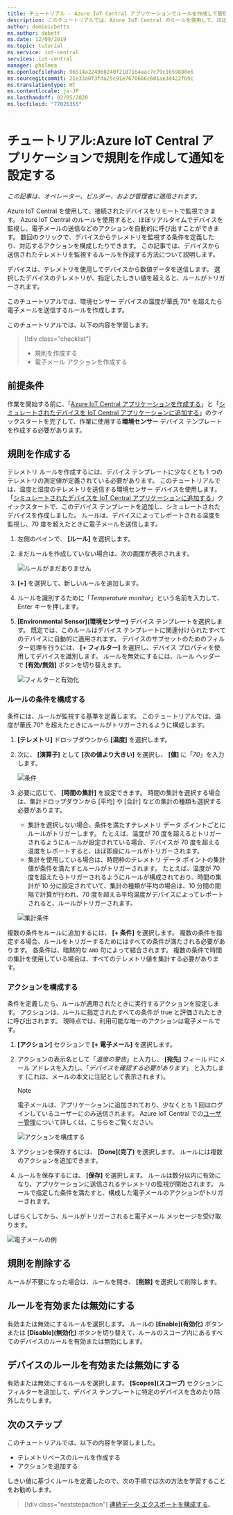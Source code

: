 ```yaml
---
title: チュートリアル - Azure IoT Central アプリケーションでルールを作成して管理する
description: このチュートリアルでは、Azure IoT Central のルールを使用して、ほぼリアルタイムでデバイスを監視し、ルールがトリガーされたときに、電子メールの送信などのアクションを自動的に呼び出す方法について説明します。
author: dominicbetts
ms.author: dobett
ms.date: 12/09/2019
ms.topic: tutorial
ms.service: iot-central
services: iot-central
manager: philmea
ms.openlocfilehash: 96514a224960240f2187164aac7c79c1659880e6
ms.sourcegitcommit: 21e33a0f3fda25c91e7670666c601ae3d422fb9c
ms.translationtype: HT
ms.contentlocale: ja-JP
ms.lasthandoff: 02/05/2020
ms.locfileid: "77026355"
---
```

# <a name="tutorial-create-a-rule-and-set-up-notifications-in-your-azure-iot-central-application"></a>チュートリアル:Azure IoT Central アプリケーションで規則を作成して通知を設定する

*この記事は、オペレーター、ビルダー、および管理者に適用されます。*



Azure IoT Central を使用して、接続されたデバイスをリモートで監視できます。 Azure IoT Central のルールを使用すると、ほぼリアルタイムでデバイスを監視し、電子メールの送信などのアクションを自動的に呼び出すことができます。 数回のクリックで、デバイスからテレメトリを監視する条件を定義したり、対応するアクションを構成したりできます。 この記事では、デバイスから送信されたテレメトリを監視するルールを作成する方法について説明します。

デバイスは、テレメトリを使用してデバイスから数値データを送信します。 選択したデバイスのテレメトリが、指定したしきい値を超えると、ルールがトリガーされます。

このチュートリアルでは、環境センサー デバイスの温度が華氏 70&deg; を超えたら電子メールを送信するルールを作成します。

このチュートリアルでは、以下の内容を学習します。

> [!div class="checklist"]
>
> * 規則を作成する
> * 電子メール アクションを作成する

## <a name="prerequisites"></a>前提条件

作業を開始する前に、「[Azure IoT Central アプリケーションを作成する](./quick-deploy-iot-central.md)」と「[シミュレートされたデバイスを IoT Central アプリケーションに追加する](./quick-create-pnp-device.md)」のクイックスタートを完了して、作業に使用する**環境センサー** デバイス テンプレートを作成する必要があります。

## <a name="create-a-rule"></a>規則を作成する

テレメトリ ルールを作成するには、デバイス テンプレートに少なくとも 1 つのテレメトリの測定値が定義されている必要があります。 このチュートリアルでは、温度と湿度のテレメトリを送信する環境センサー デバイスを使用します。 「[シミュレートされたデバイスを IoT Central アプリケーションに追加する](./quick-create-pnp-device.md)」クイックスタートで、このデバイス テンプレートを追加し、シミュレートされたデバイスを作成しました。 ルールは、デバイスによってレポートされる温度を監視し、70 度を超えたときに電子メールを送信します。

1. 左側のペインで、 **[ルール]** を選択します。

1. まだルールを作成していない場合は、次の画面が表示されます。

    ![ルールがまだありません](media/tutorial-create-telemetry-rules/rules-landing-page1.png)

1. **[+]** を選択して、新しいルールを追加します。

1. ルールを識別するために「_Temperature monitor_」という名前を入力して、Enter キーを押します。

1. **[Environmental Sensor]\(環境センサー\)** デバイス テンプレートを選択します。 既定では、このルールはデバイス テンプレートに関連付けられたすべてのデバイスに自動的に適用されます。 デバイスのサブセットのためのフィルター処理を行うには、 **[+ フィルター]** を選択し、デバイス プロパティを使用してデバイスを識別します。 ルールを無効にするには、ルール ヘッダーで **[有効/無効]** ボタンを切り替えます。

    ![フィルターと有効化](media/tutorial-create-telemetry-rules/device-filters.png)

### <a name="configure-the-rule-conditions"></a>ルールの条件を構成する

条件には、ルールが監視する基準を定義します。 このチュートリアルでは、温度が華氏 70&deg; を超えたときにルールがトリガーされるように構成します。

1. **[テレメトリ]** ドロップダウンから **[温度]** を選択します。

1. 次に、 **[演算子]** として **[次の値より大きい]** を選択し、 **[値]** に「_70_」を入力します。

    ![条件](media/tutorial-create-telemetry-rules/condition-filled-out1.png)

1. 必要に応じて、 **[時間の集計]** を設定できます。 時間の集計を選択する場合は、集計ドロップダウンから [平均] や [合計] などの集計の種類も選択する必要があります。

    * 集計を選択しない場合、条件を満たすテレメトリ データ ポイントごとにルールがトリガーします。 たとえば、温度が 70 度を超えるとトリガーされるようにルールが設定されている場合、デバイスが 70 度を超える温度をレポートすると、ほぼ即座にルールがトリガーされます。
    * 集計を使用している場合は、時間枠のテレメトリ データ ポイントの集計値が条件を満たすとルールがトリガーされます。 たとえば、温度が 70 度を超えたらトリガーされるようにルールが構成されており、時間の集計が 10 分に設定されていて、集計の種類が平均の場合は、10 分間の間隔で計算が行われ、70 度を超える平均温度がデバイスによってレポートされると、ルールがトリガーされます。

     ![集計条件](media/tutorial-create-telemetry-rules/aggregate-condition-filled-out1.png)

複数の条件をルールに追加するには、 **[+ 条件]** を選択します。 複数の条件を指定する場合、ルールをトリガーするためにはすべての条件が満たされる必要があります。 各条件は、暗黙的な `AND` 句によって結合されます。 複数の条件で時間の集計を使用している場合は、すべてのテレメトリ値を集計する必要があります。

### <a name="configure-actions"></a>アクションを構成する

条件を定義したら、ルールが適用されたときに実行するアクションを設定します。 アクションは、ルールに指定されたすべての条件が true と評価されたときに呼び出されます。 現時点では、利用可能な唯一のアクションは電子メールです。

1. **[アクション]** セクションで **[+ 電子メール]** を選択します。

1. アクションの表示名として「_温度の警告_」と入力し、 **[宛先]** フィールドにメール アドレスを入力し、「_デバイスを確認する必要があります_」 と入力します (これは、メールの本文に注記として表示されます)。

    > [!NOTE]
    > 電子メールは、アプリケーションに追加されており、少なくとも 1 回はログインしているユーザーにのみ送信されます。 Azure IoT Central での[ユーザー管理](howto-administer.md)について詳しくは、こちらをご覧ください。

   ![アクションを構成する](media/tutorial-create-telemetry-rules/configure-action1.png)

1. アクションを保存するには、 **[Done]\(完了\)** を選択します。 ルールには複数のアクションを追加できます。

1. ルールを保存するには、 **[保存]** を選択します。 ルールは数分以内に有効になり、アプリケーションに送信されるテレメトリの監視が開始されます。 ルールで指定した条件を満たすと、構成した電子メールのアクションがトリガーされます。

しばらくしてから、ルールがトリガーされると電子メール メッセージを受け取ります。

![電子メールの例](media/tutorial-create-telemetry-rules/email.png)

## <a name="delete-a-rule"></a>規則を削除する

ルールが不要になった場合は、ルールを開き、 **[削除]** を選択して削除します。

## <a name="enable-or-disable-a-rule"></a>ルールを有効または無効にする

有効または無効にするルールを選択します。 ルールの **[Enable]\(有効化\)** ボタンまたは **[Disable]\(無効化\)** ボタンを切り替えて、ルールのスコープ内にあるすべてのデバイスのルールを有効または無効にします。

## <a name="enable-or-disable-a-rule-for-a-device"></a>デバイスのルールを有効または無効にする

有効または無効にするルールを選択します。 **[Scopes]\(スコープ\)** セクションにフィルターを追加して、デバイス テンプレートに特定のデバイスを含めたり除外したりします。

## <a name="next-steps"></a>次のステップ

このチュートリアルでは、以下の内容を学習しました。

* テレメトリベースのルールを作成する
* アクションを追加する

しきい値に基づくルールを定義したので、次の手順では次の方法を学習することをお勧めします。

> [!div class="nextstepaction"]
> [連続データ エクスポートを構成する](./howto-export-data.md)。
